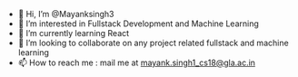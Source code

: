 - 👋 Hi, I’m @Mayanksingh3
- 👀 I’m interested in Fullstack Development and Machine Learning
- 🌱 I’m currently learning React
- 💞️ I’m looking to collaborate on any project related fullstack and machine learning
- 📫 How to reach me : mail me at mayank.singh1_cs18@gla.ac.in

<!---
Mayanksingh2004/Mayanksingh2004 is a ✨ special ✨ repository because its `README.md` (this file) appears on your GitHub profile.
You can click the Preview link to take a look at your changes.
--->
